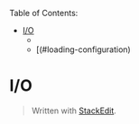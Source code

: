Table of Contents:

* [I/O](#configuration-files)
    * [](#config-schema)
    * [(#loading-configuration)

# I/O
> Written with [StackEdit](https://stackedit.io/).
<!--stackedit_data:
eyJoaXN0b3J5IjpbLTI5ODY2NDE2NF19
-->